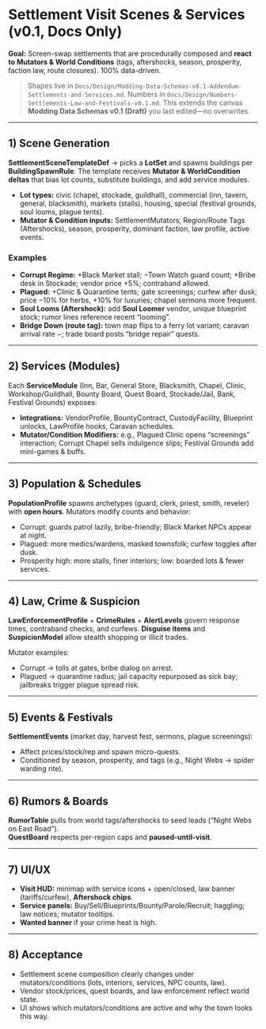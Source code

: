 # Settlement Visit Scenes & Services (v0.1, Docs Only)
**Goal:** Screen-swap settlements that are procedurally composed and **react to Mutators & World Conditions** (tags, aftershocks, season, prosperity, faction law, route closures). 100% data-driven.

> Shapes live in `Docs/Design/Modding-Data-Schemas-v0.1-Addendum-Settlements-and-Services.md`. Numbers in `Docs/Design/Numbers-Settlements-Law-and-Festivals-v0.1.md`. This extends the canvas **Modding Data Schemas v0.1 (Draft)** you last edited—no overwrites.

---

## 1) Scene Generation

**SettlementSceneTemplateDef** → picks a **LotSet** and spawns buildings per **BuildingSpawnRule**. The template receives **Mutator & WorldCondition deltas** that bias lot counts, substitute buildings, and add service modules.

- **Lot types:** civic (chapel, stockade, guildhall), commercial (inn, tavern, general, blacksmith), markets (stalls), housing, special (festival grounds, soul looms, plague tents).
- **Mutator & Condition inputs:** SettlementMutators, Region/Route Tags (Aftershocks), season, prosperity, dominant faction, law profile, active events.

### Examples
- **Corrupt Regime:** +Black Market stall; −Town Watch guard count; +Bribe desk in Stockade; vendor price +5%; contraband allowed.
- **Plagued:** +Clinic & Quarantine tents; gate screenings; curfew after dusk; price −10% for herbs, +10% for luxuries; chapel sermons more frequent.
- **Soul Looms (Aftershock):** add **Soul Loomer** vendor, unique blueprint stock; rumor lines reference recent “looming”.
- **Bridge Down (route tag):** town map flips to a ferry lot variant; caravan arrival rate −; trade board posts “bridge repair” quests.

---

## 2) Services (Modules)

Each **ServiceModule** (Inn, Bar, General Store, Blacksmith, Chapel, Clinic, Workshop/Guildhall, Bounty Board, Quest Board, Stockade/Jail, Bank, Festival Grounds) exposes:
- **Integrations:** VendorProfile, BountyContract, CustodyFacility, Blueprint unlocks, LawProfile hooks, Caravan schedules.
- **Mutator/Condition Modifiers:** e.g., Plagued Clinic opens “screenings” interaction; Corrupt Chapel sells indulgence slips; Festival Grounds add mini-games & buffs.

---

## 3) Population & Schedules

**PopulationProfile** spawns archetypes (guard, clerk, priest, smith, reveler) with **open hours**. Mutators modify counts and behavior:
- Corrupt: guards patrol lazily, bribe-friendly; Black Market NPCs appear at night.
- Plagued: more medics/wardens, masked townsfolk; curfew toggles after dusk.
- Prosperity high: more stalls, finer interiors; low: boarded lots & fewer services.

---

## 4) Law, Crime & Suspicion

**LawEnforcementProfile** + **CrimeRules** + **AlertLevels** govern response times, contraband checks, and curfews. **Disguise items** and **SuspicionModel** allow stealth shopping or illicit trades.

Mutator examples:
- Corrupt → tolls at gates, bribe dialog on arrest.
- Plagued → quarantine radius; jail capacity repurposed as sick bay; jailbreaks trigger plague spread risk.

---

## 5) Events & Festivals

**SettlementEvents** (market day, harvest fest, sermons, plague screenings):
- Affect prices/stock/rep and spawn micro-quests.
- Conditioned by season, prosperity, and tags (e.g., Night Webs → spider warding rite).

---

## 6) Rumors & Boards

**RumorTable** pulls from world tags/aftershocks to seed leads (“Night Webs on East Road”).  
**QuestBoard** respects per-region caps and **paused-until-visit**.

---

## 7) UI/UX

- **Visit HUD:** minimap with service icons + open/closed, law banner (tariffs/curfew), **Aftershock chips**.
- **Service panels:** Buy/Sell/Blueprints/Bounty/Parole/Recruit; haggling; law notices; mutator tooltips.
- **Wanted banner** if your crime heat is high.

---

## 8) Acceptance
- Settlement scene composition clearly changes under mutators/conditions (lots, interiors, services, NPC counts, law).
- Vendor stock/prices, quest boards, and law enforcement reflect world state.
- UI shows which mutators/conditions are active and why the town looks this way.

